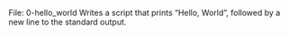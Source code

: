 File: 0-hello_world Writes a script that prints “Hello, World”, followed by a new line to the standard output.


